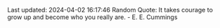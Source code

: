 Last updated: 2024-04-02 16:17:46
Random Quote: It takes courage to grow up and become who you really are. - E. E. Cummings